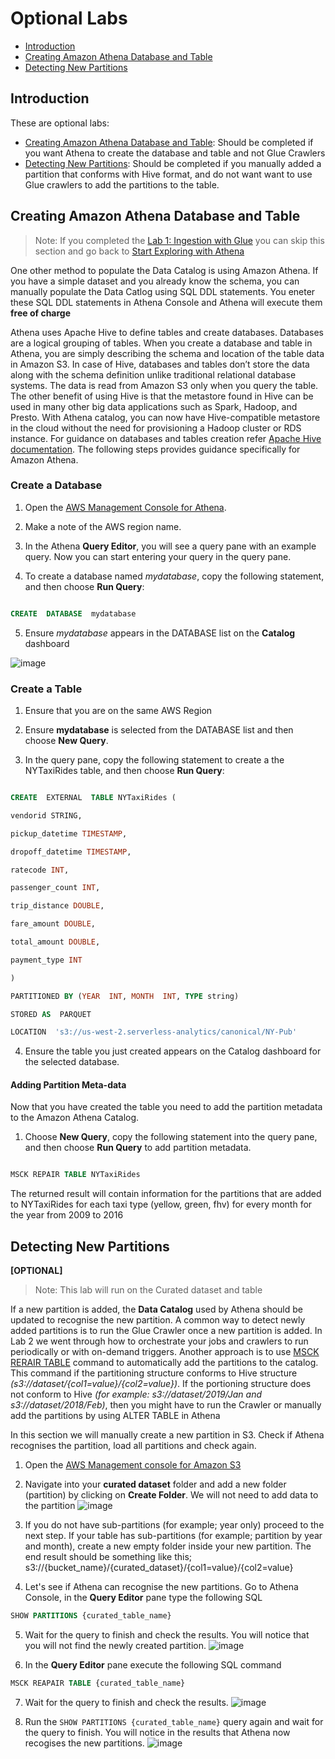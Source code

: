 # Optional Labs

 * [Introduction](#introduction)
 * [Creating Amazon Athena Database and Table](#creating-amazon-athena-database-and-table)
 * [Detecting New Partitions](#detecting-new-partitions)

## Introduction

These are optional labs:

 - [Creating Amazon Athena Database and Table](#creating-amazon-athena-database-and-table): Should be completed if you want Athena to create the database and table and not Glue Crawlers
 - [Detecting New Partitions](#detecting-new-partitions): Should be completed if you manually added a partition that conforms with Hive format, and do not want want to use Glue crawlers to add the partitions to the table.

## Creating Amazon Athena Database and Table
  

> Note: If you  completed the [Lab 1: Ingestion with Glue](../01_ingestion_with_glue/ingestion_with_glue.md) you can skip this section and go back to [Start Exploring with Athena](./main.md/#start-exploring-with-athena)

One other method to populate the Data Catalog is using Amazon Athena. If you have a simple dataset and you already know the schema, you can manually populate the Data Catlog using SQL DDL statements. You eneter these SQL DDL statements in Athena Console and Athena will execute them **free of charge**

 Athena uses Apache Hive to define tables and create databases. Databases are a logical grouping of tables. When you create a database and table in Athena, you are simply describing the schema and location of the table data in Amazon S3\. In case of Hive, databases and tables don’t store the data along with the schema definition unlike traditional relational database systems. The data is read from Amazon S3 only when you query the table. The other benefit of using Hive is that the metastore found in Hive can be used in many other big data applications such as Spark, Hadoop, and Presto. With Athena catalog, you can now have Hive-compatible metastore in the cloud without the need for provisioning a Hadoop cluster or RDS instance. For guidance on databases and tables creation refer [Apache Hive documentation](https://cwiki.apache.org/confluence/display/Hive/LanguageManual+DDL). The following steps provides guidance specifically for Amazon Athena.

### Create a Database

  

1. Open the [AWS Management Console for Athena](https://console.aws.amazon.com/athena/home).
2. Make a note of the AWS region name.

3. In the Athena **Query Editor**, you will see a query pane with an example query. Now you can start entering your query in the query pane.

4. To create a database named *mydatabase*, copy the following statement, and then choose **Run Query**:

  

````sql

CREATE  DATABASE  mydatabase

````

  

5. Ensure *mydatabase* appears in the DATABASE list on the **Catalog** dashboard

![image](img/athena_database.png)
  

### Create a Table

  

1. Ensure that you are on the same AWS Region

  

2. Ensure **mydatabase** is selected from the DATABASE list and then choose **New Query**.

  

3. In the query pane, copy the following statement to create a the NYTaxiRides table, and then choose **Run Query**:

  

````sql

CREATE  EXTERNAL  TABLE NYTaxiRides (

vendorid STRING,

pickup_datetime TIMESTAMP,

dropoff_datetime TIMESTAMP,

ratecode INT,

passenger_count INT,

trip_distance DOUBLE,

fare_amount DOUBLE,

total_amount DOUBLE,

payment_type INT

)

PARTITIONED BY (YEAR  INT, MONTH  INT, TYPE string)

STORED AS  PARQUET

LOCATION  's3://us-west-2.serverless-analytics/canonical/NY-Pub'

````

  

4. Ensure the table you just created appears on the Catalog dashboard for the selected database.

  
#### Adding Partition Meta-data
Now that you have created the table you need to add the partition metadata to the Amazon Athena Catalog.

  

1. Choose **New Query**, copy the following statement into the query pane, and then choose **Run Query** to add partition metadata.

  

```sql

MSCK REPAIR TABLE NYTaxiRides

```

The returned result will contain information for the partitions that are added to NYTaxiRides for each taxi type (yellow, green, fhv) for every month for the year from 2009 to 2016

## Detecting New Partitions
**[OPTIONAL]**

> Note: This lab will run on the Curated dataset and table
> 
If a new partition is added, the **Data Catalog** used by Athena should be updated to recognise the new partition. A common way to detect newly added partitions is to run the Glue Crawler once a new partition is added. In Lab 2 we went through how to orchestrate your jobs and crawlers to run periodically or with on-demand triggers. 
Another approach is to use [MSCK RERAIR TABLE](https://docs.aws.amazon.com/athena/latest/ug/msck-repair-table.html) command to automatically add the partitions to the catalog. This command if the partitioning structure conforms to Hive structure *(s3://dataset/{col1=value}/{col2=value})*. If the portioning structure does not conform to Hive *(for example: s3://dataset/2019/Jan and s3://dataset/2018/Feb)*, then you might have to run the Crawler or manually add the partitions by using ALTER TABLE in Athena

In this section we will manually create a new partition in S3. Check if Athena recognises the partition, load all partitions and check again.



 1. Open the [AWS Management console for Amazon S3](https://s3.console.aws.amazon.com/s3/home?region=eu-west-1)
 
 2. Navigate into your **curated dataset** folder and add a new folder (partition) by clicking on **Create Folder**. We will not need to add data to the partition
  ![image](img/athena_s3_addpart.png)
  
 3. If you do not have sub-partitions (for example; year only) proceed to the next step. 
If your table has sub-partitions (for example; partition by year and month), create a new empty folder inside your new partition. The end result should be something like this; s3://{bucket_name}/{curated_dataset}/{col1=value}/{col2=value}

 4. Let's see if Athena can recognise the new partitions. Go to Athena Console, in the **Query Editor** pane type the following SQL
   ```sql
 SHOW PARTITIONS {curated_table_name}

```

 5. Wait for the query to finish and check the results. You will notice that you will not find the newly created partition.
   ![image](img/athena_showpart.png)
   
 6. In the **Query Editor** pane execute the following SQL command

  ```sql
 MSCK REAPAIR TABLE {curated_table_name}

```
 7. Wait for the query to finish and check the results.
   ![image](img/athena_newpart_msc.png)
   
 8. Run the ```SHOW PARTITIONS {curated_table_name}``` query again and wait for the query to finish. You will notice in the results that Athena now recogises the new partitions.
   ![image](img/athena_showpart2.png)